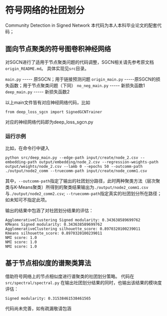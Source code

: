 # 符号网络的社团划分

Community Detection in Signed Network
本代码为本人本科毕业论文的配套代码；

## 面向节点聚类的符号图卷积神经网络
对SGCN进行了适用于节点聚类问题的代码调整，SGCN相关请先参考原文档`origin_README.md`。
具体实现见`src`目录。


`main.py` ----- 原SGCN；用于链接预测问题
`origin_main.py` -----原SGCN的损失函数；用于节点聚类问题（下同）
`no_neg_main.py` ----- 新损失函数1
`deep_main.py` ----- 新损失函数2
<!-- test_main.py ----- 新损失函数1 -->
以上main文件皆有对应神经网络代码，比如
```
from deep_loss_sgcn import SignedGCNTrainer
```
对应的神经网络代码即为deep_loss_sgcn.py

### 运行示例

比如，在命令行中键入

```
python src/deep_main.py --edge-path input/create/node_2.csv --embedding-path output/embedding/node_2.csv --regression-weights-path output/weights/node_2.csv --lamb 0 --epochs 50 --outcomm-path ./output/node2_comm --truecomm-path input/create/node_comm1.csv
```

其中，`--outcomm-path`指定了输出的社团划分路径，此时两种聚类方法（层次聚类与K-Means聚类）所得到的聚类结果输出为`./output/node2_comm1.csv`与`./output/node2_comm2.csv`;
`--truecomm-path`指定真实的社团划分所在路径；如未知可不指定此项。

输出的结果中包涵了对社团划分结果的评估：

```
AgglomerativeClustering Signed modularity: 0.343638589699762
KMeans Signed modularity: 0.343638589699762
AgglomerativeClustering silhouette_score: 0.8970320100239011
Kmeans silhouette_score: 0.8970320100239011
NMI score: 1.0
NMI score: 1.0
NMI score: 1.0
```
## 基于节点相似度的谱聚类算法

借助符号网络上的节点相似度进行谱聚类的社团划分策略。
代码在`src/spectral/spectral.py`
在输出社团划分结果的同时，也输出该结果的模块度评估：

```
Signed modularity: 0.31538461538461565
```

代码尚未完善，如有疏漏敬请包涵